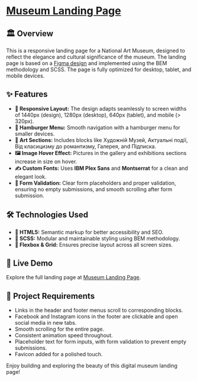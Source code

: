 # [Museum Landing Page](https://fetrw.github.io/Museum_landing/)

## 🏛 Overview
This is a responsive landing page for a National Art Museum, designed to reflect the elegance and cultural significance of the museum. The landing page is based on a [Figma design](https://www.figma.com/design/cRBCqE06cDrY3s4jX7h3iY/%D0%9D%D0%90%D0%9C%D0%A3-(Edit)?node-id=0-1&t=lVGeKpE7515HtnrC-0) and implemented using the BEM methodology and SCSS. The page is fully optimized for desktop, tablet, and mobile devices.

## ✨ Features
- **📱 Responsive Layout:** The design adapts seamlessly to screen widths of 1440px (design), 1280px (desktop), 640px (tablet), and mobile (> 320px).
- **🍔 Hamburger Menu:** Smooth navigation with a hamburger menu for smaller devices.
- **🎨 Art Sections:** Includes blocks like Художній Музей, Актуальні події, Від класицизму до романтизму, Галерея, and Підписка.
- **🖼 Image Hover Effect:** Pictures in the gallery and exhibitions sections increase in size on hover.
- **✍ Custom Fonts:** Uses **IBM Plex Sans** and **Montserrat** for a clean and elegant look.
- **📧 Form Validation:** Clear form placeholders and proper validation, ensuring no empty submissions, and smooth scrolling after form submission.

## 🛠 Technologies Used
- **📝 HTML5:** Semantic markup for better accessibility and SEO.
- **🎨 SCSS:** Modular and maintainable styling using BEM methodology.
- **🔲 Flexbox & Grid:** Ensures precise layout across all screen sizes.

## 🚀 Live Demo
Explore the full landing page at [Museum Landing Page](https://fetrw.github.io/Museum_landing/).

## 📝 Project Requirements
- Links in the header and footer menus scroll to corresponding blocks.
- Facebook and Instagram icons in the footer are clickable and open social media in new tabs.
- Smooth scrolling for the entire page.
- Consistent animation speed throughout.
- Placeholder text for form inputs, with form validation to prevent empty submissions.
- Favicon added for a polished touch.

Enjoy building and exploring the beauty of this digital museum landing page!
